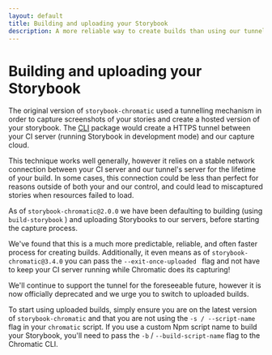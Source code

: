 ```yaml
---
layout: default
title: Building and uploading your Storybook
description: A more reliable way to create builds than using our tunnel.
---
```


# Building and uploading your Storybook

The original version of `storybook-chromatic` used a tunnelling mechanism in order to capture screenshots of your stories and create a hosted version of your storybook. The [CLI](cli) package would create a HTTPS tunnel between your CI server (running Storybook in development mode) and our capture cloud.

This technique works well generally, however it relies on a stable network connection between your CI server and our tunnel's server for the lifetime of your build. In some cases, this connection could be less than perfect for reasons outside of both your and our control, and could lead to miscaptured stories when resources failed to load.

As of `storybook-chromatic@2.0.0` we have been defaulting to building (using `build-storybook` ) and uploading Storybooks to our servers, before starting the capture process.

We've found that this is a much more predictable, reliable, and often faster process for creating builds. Additionally, it even means as of `storybook-chromatic@3.4.0`  you can pass the `--exit-once-uploaded ` flag and not have to keep your CI server running while Chromatic does its capturing!

We'll continue to support the tunnel for the foreseeable future, however it is now officially deprecated and we urge you to switch to uploaded builds.

To start using uploaded builds, simply ensure you are on the latest version of `storybook-chromatic`  and that you are not using the `-s / --script-name`  flag in your `chromatic`  script. If you use a custom Npm script name to build your Storybook, you'll need to pass the `-b` / `--build-script-name` flag to the Chromatic CLI.